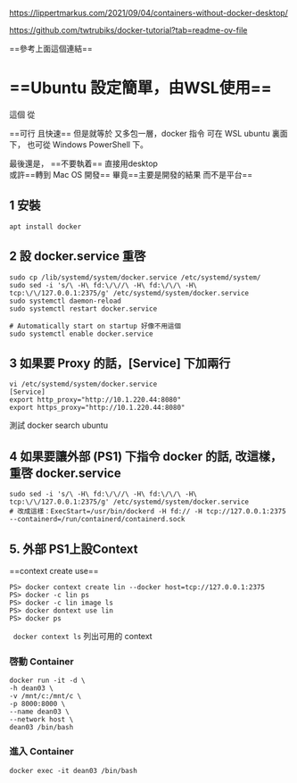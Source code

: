 https://lippertmarkus.com/2021/09/04/containers-without-docker-desktop/

https://github.com/twtrubiks/docker-tutorial?tab=readme-ov-file

==參考上面這個連結==
# ==Ubuntu 設定簡單，由WSL使用==


這個 從

==可行 且快速==
但是就等於 又多包一層，docker 指令 可在 WSL ubuntu 裏面下， 
也可從 Windows PowerShell 下。

 最後還是，
 ==不要執着== 直接用desktop  
 或許==轉到 Mac OS 開發== 
 畢竟==主要是開發的結果 而不是平台==
 ## 1 安裝 
```
apt install docker
```

## 2 設 docker.service 重啓
```
sudo cp /lib/systemd/system/docker.service /etc/systemd/system/
sudo sed -i 's/\ -H\ fd:\/\//\ -H\ fd:\/\/\ -H\ tcp:\/\/127.0.0.1:2375/g' /etc/systemd/system/docker.service
sudo systemctl daemon-reload
sudo systemctl restart docker.service

# Automatically start on startup 好像不用這個
sudo systemctl enable docker.service
```
## 3 如果要 Proxy 的話，[Service] 下加兩行
```
vi /etc/systemd/system/docker.service
[Service]
export http_proxy="http://10.1.220.44:8080"
export https_proxy="http://10.1.220.44:8080"
```
測試 docker search ubuntu

## 4 如果要讓外部 (PS1) 下指令 docker 的話, 改這樣，重啓 docker.service
```
sudo sed -i 's/\ -H\ fd:\/\//\ -H\ fd:\/\/\ -H\ tcp:\/\/127.0.0.1:2375/g' /etc/systemd/system/docker.service
# 改成這樣：ExecStart=/usr/bin/dockerd -H fd:// -H tcp://127.0.0.1:2375 --containerd=/run/containerd/containerd.sock
```
## 5. 外部 PS1上設Context 
==context create use==
```
PS> docker context create lin --docker host=tcp://127.0.0.1:2375
PS> docker -c lin ps
PS> docker -c lin image ls
PS> docker dontext use lin
PS> docker ps 
```
` docker context ls` 列出可用的 context


### 啓動 Container
```
docker run -it -d \
-h dean03 \
-v /mnt/c:/mnt/c \
-p 8000:8000 \
--name dean03 \
--network host \
dean03 /bin/bash 
```

### 進入 Container
```
docker exec -it dean03 /bin/bash 
```
